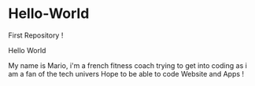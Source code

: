 # Hello-World
First Repository ! 

Hello World

My name is Mario, i'm a french fitness coach trying to get into coding as i am a fan of the tech univers
Hope to be able to code Website and Apps !  

